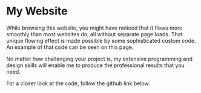 # My Website

While browsing this website, you might have noticed that it flows more smoothly than most websites do, all without separate page loads. That unique flowing effect is made possible by some sophisticated custom code. An example of that code can be seen on this page.

No matter how challenging your project is, my extensive programming and design skills will enable me to produce the professional results that you need.

For a closer look at the code, follow the github link below.
